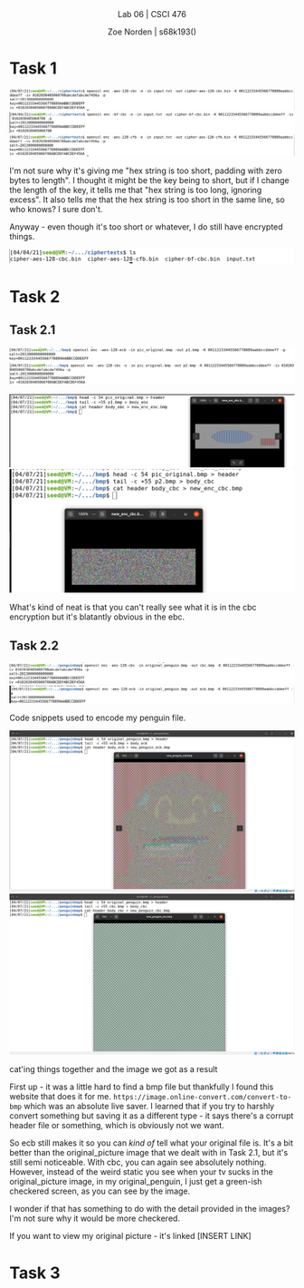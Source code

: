 
<div align="center">Lab 06 | CSCI 476
  
Zoe Norden | s68k193() 
</div>


# Task 1

![image](https://github.com/znorden17/csci-476-594-spring2021-private/blob/main/lab06/screenshots/task1.1.png)
![image](https://github.com/znorden17/csci-476-594-spring2021-private/blob/main/lab06/screenshots/task1.2.png)
![image](https://github.com/znorden17/csci-476-594-spring2021-private/blob/main/lab06/screenshots/task1.3.png)


I'm not sure why it's giving me "hex string is too short, padding with zero bytes to length". I thought it might be the key being to short, but if I change the length of the key, it tells me that "hex string is too long, ignoring excess". It also tells me that the hex string is too short in the same line, so who knows? I sure don't. 

Anyway - even though it's too short or whatever, I do still have encrypted things. 

![image](https://github.com/znorden17/csci-476-594-spring2021-private/blob/main/lab06/screenshots/task1.4.png)


# Task 2

## Task 2.1

![image](https://github.com/znorden17/csci-476-594-spring2021-private/blob/main/lab06/screenshots/task2.1.2.png)
![image](https://github.com/znorden17/csci-476-594-spring2021-private/blob/main/lab06/screenshots/task2.1.3.png)

![image](https://github.com/znorden17/csci-476-594-spring2021-private/blob/main/lab06/screenshots/task2.1.4.png)
![image](https://github.com/znorden17/csci-476-594-spring2021-private/blob/main/lab06/screenshots/task2.1.5.png)

What's kind of neat is that you can't really see what it is in the cbc encryption but it's blatantly obvious in the ebc. 


## Task 2.2

![image](https://github.com/znorden17/csci-476-594-spring2021-private/blob/main/lab06/screenshots/task2.2.1.png)
![image](https://github.com/znorden17/csci-476-594-spring2021-private/blob/main/lab06/screenshots/task2.2.2.png)

Code snippets used to encode my penguin file.

![image](https://github.com/znorden17/csci-476-594-spring2021-private/blob/main/lab06/screenshots/task2.2.3.png)
![image](https://github.com/znorden17/csci-476-594-spring2021-private/blob/main/lab06/screenshots/task2.2.4.png)

cat'ing things together and the image we got as a result

First up - it was a little hard to find a bmp file but thankfully I found this website that does it for me. `https://image.online-convert.com/convert-to-bmp` which was an absolute live saver. I learned that if you try to harshly convert something but saving it as a different type - it says there's a corrupt header file or something, which is obviously not we want. 

So ecb still makes it so you can *kind of* tell what your original file is. It's a bit better than the original_picture image that we dealt with in Task 2.1, but it's still semi noticeable. With cbc, you can again see absolutely nothing. However, instead of the weird static you see when your tv sucks in the original_picture image, in my original_penguin, I just get a green-ish checkered screen, as you can see by the image. 

I wonder if that has something to do with the detail provided in the images? I'm not sure why it would be more checkered. 

If you want to view my original picture - it's linked [INSERT LINK]

# Task 3


